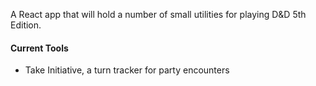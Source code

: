 A React app that will hold a number of small utilities for playing D&D 5th Edition.

#### Current Tools

-   Take Initiative, a turn tracker for party encounters

